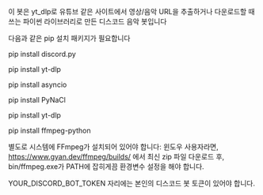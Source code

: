 이 봇은 yt_dlp로 유튜브 같은 사이트에서 영상/음악 URL을 추출하거나 다운로드할 때 쓰는 파이썬 라이브러리로 만든 디스코드 음악 봇입니다

다음과 같은 pip 설치 패키지가 필요합니다

pip install discord.py

pip install yt-dlp

pip install asyncio

pip install PyNaCl

pip install yt-dlp

pip install ffmpeg-python


별도로 시스템에 FFmpeg가 설치되어 있어야 합니다:
윈도우 사용자라면, https://www.gyan.dev/ffmpeg/builds/ 에서 최신 zip 파일 다운로드 후,
bin/ffmpeg.exe가 PATH에 잡히게끔 환경변수 설정을 해야 합니다.

YOUR_DISCORD_BOT_TOKEN 자리에는 본인의 디스코드 봇 토큰이 있어야 합니다.
